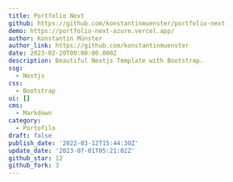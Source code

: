 ```yaml
---
title: Portfolio Next
github: https://github.com/konstantinmuenster/portfolio-next
demo: https://portfolio-next-azure.vercel.app/
author: Konstantin Münster
author_link: https://github.com/konstantinmuenster
date: 2023-02-20T00:00:00.000Z
description: Beautiful Nextjs Template with Bootstrap.
ssg:
  - Nextjs
css:
  - Bootstrap
ui: []
cms:
  - Markdown
category:
  - Portofilo
draft: false
publish_date: '2022-03-12T15:44:30Z'
update_date: '2023-07-01T05:21:02Z'
github_star: 12
github_fork: 3
---
```

